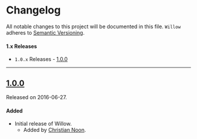 # Changelog

All notable changes to this project will be documented in this file.
`Willow` adheres to [Semantic Versioning](http://semver.org/).

#### 1.x Releases

* `1.0.x` Releases - [1.0.0](#100)

---

## [1.0.0](https://github.com/Nike/Willow/releases/tag/1.0.0)

Released on 2016-06-27.

#### Added

- Initial release of Willow.
  - Added by [Christian Noon](https://github.com/cnoon).

